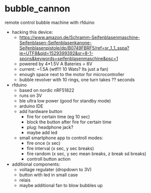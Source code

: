 # bubble_cannon
remote control bubble machine with rfduino
* hacking this device: 
  * https://www.amazon.de/Schramm-Seifenblasenmaschine-Seifenblasen-Seifenblasenkanone-Seifenblasenpistole/dp/B0749FBRF5/ref=sr_1_1_sspa?ie=UTF8&qid=1529399392&sr=8-1-spons&keywords=seifenblasenmaschine&psc=1
  * powered by 4*1.5V A Bateries = 6V
  * current: ~1.5A  (wtf!!! 10 Wats? Its just a fan)
  * enough space next to the motor for microcontroller
  * bubble revolver with 10 rings, one turn takes ?? seconds
* rfduino
  * based on nordic nRF51822
  * runs on 3V
  * ble ultra low power (good for standby mode)
  * arduino IDE
  * add hardware button 
    * fire for certain time (eg 10 sec)
    * block the button after fire for certain time
    * plug: headphone jack?
    * maybe add led
  * small smartphone app to controll modes:
    * fire once (x sec)
    * fire interval (x sec, y sec breaks)
    * fire random (x sec, y sec mean breaks, z break sd breaks)
    * controll button action
* additional components:
  * voltage regulater (dropdown to 3V)
  * button with led in small case
  * relais
  * maybe additional fan to blow bubbles up
  
